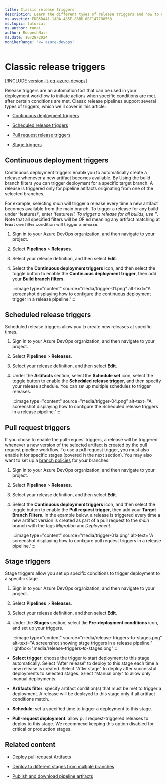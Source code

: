 ```yaml
---
title: Classic release triggers
description: Learn the different types of release triggers and how to use them in your release pipelines.
ms.assetid: FDB5DA41-1ADA-485E-86BD-8BF147788568
ms.topic: tutorial
ms.author: ronai
author: RoopeshNair
ms.date: 10/28/2024
monikerRange: '<= azure-devops'
---
```


# Classic release triggers

[!INCLUDE [version-lt-eq-azure-devops](../../includes/version-lt-eq-azure-devops.md)]

Release triggers are an automation tool that can be used in your deployment workflow to initiate actions when specific conditions are met. after certain conditions are met. Classic release pipelines support several types of triggers, which we'll cover in this article:

- [Continuous deployment triggers](#continuous-deployment-triggers)

- [Scheduled release triggers](#scheduled-release-triggers)

- [Pull request release triggers](#pull-request-triggers)

- [Stage triggers](#stage-triggers)

## Continuous deployment triggers

Continuous deployment triggers enable you to automatically create a release whenever a new artifact becomes available. By Using the build branch filters you can trigger deployment for a specific target branch. A release is triggered only for pipeline artifacts originating from one of the selected branches. 

For example, selecting *main* will trigger a release every time a new artifact becomes available from the main branch. To trigger a release for any build under 'features/', enter 'features/*'. To trigger a release for all builds, use '*'. Note that all specified filters will be OR'ed meaning any artifact matching at least one filter condition will trigger a release.

1. Sign in to your Azure DevOps organization, and then navigate to your project.

1. Select **Pipelines** > **Releases**.

1. Select your release definition, and then select **Edit**.

1. Select the **Continuous deployment triggers** icon, and then select the toggle button to enable the **Continuous deployment trigger**, then add your **Build branch filters**.

    :::image type="content" source="media/trigger-01.png" alt-text="A screenshot displaying how to configure the continuous deployment trigger in a release pipeline.":::

## Scheduled release triggers

Scheduled release triggers allow you to create new releases at specific times.

1. Sign in to your Azure DevOps organization, and then navigate to your project.

1. Select **Pipelines** > **Releases**.

1. Select your release definition, and then select **Edit**.

1. Under the **Artifacts** section, select the **Schedule set** icon, select the toggle button to enable the **Scheduled release trigger**, and then specify your release schedule. You can set up multiple schedules to trigger releases.

    :::image type="content" source="media/trigger-04.png" alt-text="A screenshot displaying how to configure the Scheduled release triggers in a release pipeline.":::

## Pull request triggers

If you chose to enable the pull-request triggers, a release will be triggered whenever a new version of the selected artifact is created by the pull request pipeline workflow. To use a pull request trigger, you must also enable it for specific stages (covered in the next section). You may also want to set up a [branch policies](../../repos/git/pr-status-policy.md) for your branches.

1. Sign in to your Azure DevOps organization, and then navigate to your project.

1. Select **Pipelines** > **Releases**.

1. Select your release definition, and then select **Edit**.

1. Select the **Continuous deployment triggers** icon, and then select the toggle button to enable the **Pull request trigger**, then add your **Target Branch Filters**. In the example below, a release is triggered every time a new artifact version is created as part of a pull request to the *main* branch with the tags *Migration* and *Deployment*.

    :::image type="content" source="media/trigger-01a.png" alt-text="A screenshot displaying how to configure pull request triggers in a release pipeline.":::

## Stage triggers

Stage triggers allow you set up specific conditions to trigger deployment to a specific stage.

1. Sign in to your Azure DevOps organization, and then navigate to your project.

1. Select **Pipelines** > **Releases**.

1. Select your release definition, and then select **Edit**.

1. Under the **Stages** section, select the **Pre-deployment conditions** icon, and set up your triggers.

    :::image type="content" source="media/release-triggers-to-stages.png" alt-text="A screenshot showing stage triggers in a release pipeline." lightbox="media/release-triggers-to-stages.png":::

- **Select trigger**: choose the trigger to start deployment to this stage automatically. Select "After release" to deploy to this stage each time a new release is created. Select "After stage" to deploy after successful deployments to selected stages. Select "Manual only" to allow only manual deployments.

- **Artifacts filter**: specify artifact condition(s) that must be met to trigger a deployment. A release will be deployed to this stage only if all artifact conditions match.

- **Schedule**: set a specified time to trigger a deployment to this stage.

- **Pull-request deployment**: allow pull request-triggered releases to deploy to this stage. We recommend keeping this option disabled for critical or production stages.

## Related content

- [Deploy pull request Artifacts](deploy-pull-request-builds.md)

- [Deploy to different stages from multiple branches](deploy-multiple-branches.md)

- [Publish and download pipeline artifacts](../artifacts/pipeline-artifacts.md)





